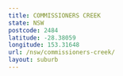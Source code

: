 ```yaml
---
title: COMMISSIONERS CREEK
state: NSW
postcode: 2484
latitude: -28.38059
longitude: 153.31648
url: /nsw/commissioners-creek/
layout: suburb
---
```

